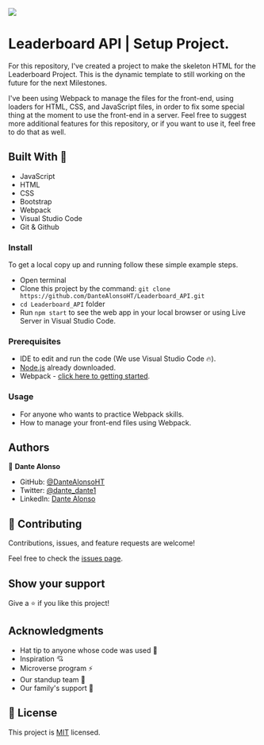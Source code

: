 ![](https://img.shields.io/badge/Microverse-blueviolet) 

# Leaderboard API | Setup Project.

For this repository, I've created a project to make the skeleton HTML for the Leaderboard Project. This is the dynamic template to still working on the future for the next Milestones.

I've been using Webpack to manage the files for the front-end, using loaders for HTML, CSS, and JavaScript files, in order to fix some special thing at the moment to use the front-end in a server. Feel free to suggest more additional features for this repository, or if you want to use it, feel free to do that as well.

## Built With 🔨

- JavaScript
- HTML
- CSS
- Bootstrap
- Webpack
- Visual Studio Code
- Git & Github

### Install

To get a local copy up and running follow these simple example steps.
- Open terminal
- Clone this project by the command: `git clone https://github.com/DanteAlonsoHT/Leaderboard_API.git`
- `cd Leaderboard_API` folder
- Run `npm start` to see the web app in your local browser or using Live Server in Visual Studio Code.

### Prerequisites

- IDE to edit and run the code (We use Visual Studio Code 🔥).
- [Node.js](https://nodejs.org/en/download/) already downloaded.
- Webpack - [click here to getting started](https://webpack.js.org/guides/getting-started/).


### Usage

- For anyone who wants to practice Webpack skills.
- How to manage your front-end files using Webpack.


## Authors

👤 **Dante Alonso**

- GitHub: [@DanteAlonsoHT](https://github.com/DanteAlonsoHT)
- Twitter: [@dante_dante1](https://twitter.com/dante_dante1)
- LinkedIn: [Dante Alonso](https://www.linkedin.com/in/dante-alonso/)


## 🤝 Contributing

Contributions, issues, and feature requests are welcome!

Feel free to check the [issues page](https://github.com/DanteAlonsoHT/Leaderboard_API/issues).

## Show your support

Give a ⭐️ if you like this project!


## Acknowledgments

- Hat tip to anyone whose code was used 🔰
- Inspiration 💘
- Microverse program ⚡
- Our standup team 🏹
- Our family's support 🙌

## 📝 License

This project is [MIT](./LICENSE) licensed.
